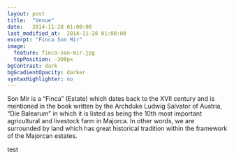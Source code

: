 ```yaml
---
layout: post
title:  "Venue"
date:   2014-11-28 01:00:00
last_modified_at:  2014-11-28 01:00:00
excerpt: "Finca Son Mir"
image:
  feature: finca-son-mir.jpg
  topPosition: -300px
bgContrast: dark
bgGradientOpacity: darker
syntaxHighlighter: no
---
```

Son Mir is a “Finca” (Estate) which dates back to the XVII century and is 
mentioned in the book written by the Archduke Ludwig Salvator of Austria, 
“Die Balearum” in which it is listed as being the 10th most important 
agricultural and livestock farm in Majorca. In other words, we are surrounded 
by land which has great historical tradition within the framework of the 
Majorcan estates.

test
